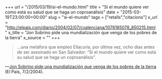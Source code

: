 +++
url = "/2015/03/19/si-el-mundo.html"
title = "Si el mundo quiere ver como está su salud que se haga un coproanálisis"
date = "2015-03-19T23:00:00+00:00"
slug = "si-el-mundo"
tags = ["retalls","citacions"]
x_url = "http://elpais.com/diario/2004/02/07/cvalenciana/1076185078_850215.html"
x_title = "Jon Sobrino pide una mundialización que venga de los pobres de la tierra"
x_source = ""
+++

> …una metáfora que empleó Ellacuría, por última vez, ocho días antes de ser asesinado en San Salvador: “Si el mundo quiere ver como está su salud que se haga un coproanálisis”.

—[Jon Sobrino pide una mundialización que venga de los pobres de la tierra](http://elpais.com/diario/2004/02/07/cvalenciana/1076185078_850215.html) (El País, 7/2/2004).

